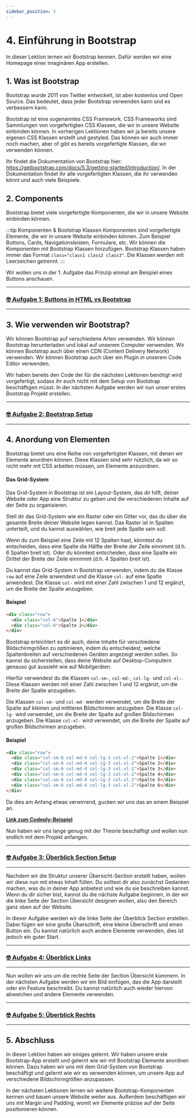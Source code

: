 ```yaml
---
sidebar_position: 5
---
```


# 4. Einführung in Bootstrap

In dieser Lektion lernen wir Bootstrap kennen. Dafür werden wir eine Homepage einer imaginären App erstellen.

## 1. Was ist Bootstrap

Bootstrap wurde 2011 von Twitter entwickelt, ist aber kostenlos und Open Source. Das bedeutet, dass jeder Bootstrap verwenden kann und es verbessern kann.

Bootstrap ist eine sogenanntes CSS Framework. CSS Frameworks sind Sammlungen von vorgefertigten CSS Klassen, die wir in unsere Website einbinden können. In vorherigen Lektionen haben wir ja bereits unsere eigenen CSS Klassen erstellt und gestyled. Das können wir auch immer noch machen, aber of gibt es bereits vorgefertigte Klassen, die wir verwenden können.

Ihr findet die Dokumentation von Bootstrap hier: https://getbootstrap.com/docs/5.3/getting-started/introduction/. In der Dokumentation findet ihr alle vorgefertigten Klassen, die ihr verwenden könnt und auch viele Beispiele.

## 2. Components

Bootstrap bietet viele vorgefertigte Komponenten, die wir in unsere Website einbinden können.

:::tip Komponenten & Bootstrap Klassen
Komponenten sind vorgefertigte Elemente, die wir in unsere Website einbinden können. Zum Beispiel Buttons, Cards, Navigationsleisten, Formulare, etc.
Wir können die Komponenten mit Bootstrap Klassen hinzufügen. Bootstrap Klassen haben immer das Format `class="class1 class2 class3"`. Die Klassen werden mit Leerzeichen getrennt.
:::

Wir wollen uns in der 1. Aufgabe das Prinzip einmal am Beispiel eines Buttons anschauen.

---

### [🤓 Aufgabe 1: Buttons in HTML vs Bootstrap](aufgabe-1-buttons-bootstrap.md)

---

## 3. Wie verwenden wir Bootstrap?

Wir können Bootstrap auf verschiedene Arten verwenden. Wir können Bootstrap herunterladen und lokal auf unserem Computer verwenden. Wir können Bootstrap auch über einen CDN (Content Delivery Network) verwenden. Wir können Bootstrap auch über ein Plugin in unserem Code Editor verwenden.

Wir haben bereits den Code der für die nächsten Lektionen benötigt wird vorgefertigt, sodass ihr euch nicht mit dem Setup von Bootstrap beschäftigen müsst. In der nächsten Aufgabe werden wir nun unser erstes Bootstrap Projekt erstellen.

---

### [🤓 Aufgabe 2: Bootstrap Setup](aufgabe-2-neues-bootstrap-projekt.md)

---

## 4. Anordung von Elementen

Bootstrap bietet uns eine Reihe von vorgefertigten Klassen, mit denen wir Elemente anordnen können. Diese Klassen sind sehr nützlich, da wir so nicht mehr mit CSS arbeiten müssen, um Elemente anzuordnen.

#### Das Grid-System

Das Grid-System in Bootstrap ist ein Layout-System, das dir hilft, deiner Website oder App eine Struktur zu geben und die verschiedenen Inhalte auf der Seite zu organisieren.

Stell dir das Grid-System wie ein Raster oder ein Gitter vor, das du über die gesamte Breite deiner Website legen kannst. Das Raster ist in Spalten unterteilt, und du kannst auswählen, wie breit jede Spalte sein soll.

Wenn du zum Beispiel eine Zeile mit 12 Spalten hast, könntest du entscheiden, dass eine Spalte die Hälfte der Breite der Zeile einnimmt (d.h. 6 Spalten breit ist). Oder du könntest entscheiden, dass eine Spalte ein Drittel der Breite der Zeile einnimmt (d.h. 4 Spalten breit ist).

Du kannst das Grid-System in Bootstrap verwenden, indem du die Klasse `row` auf eine Zeile anwendest und die Klasse `col-` auf eine Spalte anwendest. Die Klasse `col-` wird mit einer Zahl zwischen 1 und 12 ergänzt, um die Breite der Spalte anzugeben.

#### Beispiel

```html
<div class="row">
  <div class="col-6">Spalte 1</div>
  <div class="col-6">Spalte 2</div>
</div>
```

Bootstrap erleichtert es dir auch, deine Inhalte für verschiedene Bildschirmgrößen zu optimieren, indem du entscheidest, welche Spaltenbreiten auf verschiedenen Geräten angezeigt werden sollen. So kannst du sicherstellen, dass deine Website auf Desktop-Computern genauso gut aussieht wie auf Mobilgeräten.

Hierfür verwendest du die Klassen `col-sm-`, `col-md-`, `col-lg-` und `col-xl-`. Diese Klassen werden mit einer Zahl zwischen 1 und 12 ergänzt, um die Breite der Spalte anzugeben.

Die Klassen `col-sm-` und `col-md-` werden verwendet, um die Breite der Spalte auf kleinen und mittleren Bildschirmen anzugeben. Die Klasse `col-lg-` wird verwendet, um die Breite der Spalte auf großen Bildschirmen anzugeben. Die Klasse `col-xl-` wird verwendet, um die Breite der Spalte auf großen Bildschirmen anzugeben.

#### Beispiel

```html
<div class="row">
  <div class="col-sm-6 col-md-4 col-lg-3 col-xl-2">Spalte 1</div>
  <div class="col-sm-6 col-md-4 col-lg-3 col-xl-2">Spalte 2</div>
  <div class="col-sm-6 col-md-4 col-lg-3 col-xl-2">Spalte 3</div>
  <div class="col-sm-6 col-md-4 col-lg-3 col-xl-2">Spalte 4</div>
  <div class="col-sm-6 col-md-4 col-lg-3 col-xl-2">Spalte 5</div>
  <div class="col-sm-6 col-md-4 col-lg-3 col-xl-2">Spalte 6</div>
</div>
```

Da dies am Anfang etwas verwirrend, gucken wir uns das an einem Beispiel an.

[**Link zum Codeply-Beispiel**](https://www.codeply.com/p/gGAW4KgOrL)

Nun haben wir uns lange genug mit der Theorie beschäftigt und wollen nun endlich mit dem Projekt anfangen.

---

### [🤓 Aufgabe 3: Überblick Section Setup](aufgabe-3-grid-system.md)

---

Nachdem wir die Struktur unserer Übersicht-Section erstellt haben, wollen wir diese nun mit etwas Inhalt füllen. Du solltest dir also zunächst Gedanken machen, was du in deiner App anbietest und wie du sie beschreiben kannst. Wenn du dir sicher bist, kannst du die nächste Aufgabe beginnen, in der wir die linke Seite der Section Übersicht designen wollen, also den Bereich ganz oben auf der Website.

In dieser Aufgabe werden wir die linke Seite der Überblick Section erstellen. Dabei fügen wir eine große Überschrift, eine kleine Überschrift und einen Button ein. Du kannst natürlich auch andere Elemente verwenden, dies ist jedoch ein guter Start.

---

### [🤓 Aufgabe 4: Überblick Links](aufgabe-4-ueberblick-links.md)

---

Nun wollen wir uns um die rechte Seite der Section Übersicht kümmern. In der nächsten Aufgabe werden wir ein Bild einfügen, das die App darstellt oder ein Feature beschreibt. Du kannst natürlich auch wieder hiervon abweichen und andere Elemente verwenden.

---

### [🤓 Aufgabe 5: Überblick Rechts](aufgabe-5-ueberblick-rechts.md)

---

## 5. Abschluss

In dieser Lektion haben wir einiges gelernt. Wir haben unsere erste Bootstrap-App erstellt und gelernt wie wir mit Bootstrap Elemente anordnen können. Dazu haben wir uns mit dem Grid-System von Bootstrap beschäftigt und gelernt wie wir es verwenden können, um unsere App auf verschiedene Bildschirmgrößen anzupassen.

In der nächsten Lektionen lernen wir weitere Bootstrap-Komponenten kennen und bauen unsere Website weiter aus. Außerdem beschäftigen wir uns mit Margin und Padding, womit wir Elemente präzise auf der Seite positionieren können.
